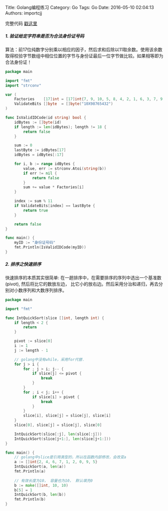 Title: Golang编程练习
Category: Go
Tags: Go
Date: 2016-05-10 02:04:13
Authors: importcjj

完整代码 [戳这里](https://github.com/importcjj/fooutils)

##### 1. 验证给定字符串是否为合法身份证号码

算法：前17位纯数字分别乘以相应的因子，然后求和后除以11取余数。使用该余数取得校验字节数组中相位位置的字节与身份证最后一位字节做比较。如果相等即为合法身份证！

```go
package main

import "fmt"
import "strconv"

var (
	Factories    [17]int = [17]int{7, 9, 10, 5, 8, 4, 2, 1, 6, 3, 7, 9, 10, 5, 8, 4, 2}
	ValidateBits []byte  = []byte("10X98765432")
)

func IsValidIDCode(id string) bool {
	idBytes := []byte(id)
	if length := len(idBytes); length != 18 {
		return false
	}

	sum := 0
	lastByte := idBytes[17]
	idBytes = idBytes[:17]

	for i, b := range idBytes {
		value, err := strconv.Atoi(string(b))
		if err != nil {
			return false
		}
		sum += value * Factories[i]
	}

	index := sum % 11
	if ValidateBits[index] == lastByte {
		return true
	}

	return false
}

func main() {
	myID := "身份证号码"
	fmt.Println(IsValidIDCode(myID))
}
```

##### 2. 排序之快速排序

快速排序的本质其实很简单: 在一趟排序中，在需要排序的序列中选出一个基准数(pivot), 然后将比它的数放左边， 比它小的放右边。然后采用分治和递归，再去分别对小数序列和大数序列排序。

```go
package main

import "fmt"

func IntQuickSort(slice []int, length int) {
	if length < 2 {
		return
	}

	pivot := slice[0]
	i := 1
	j := length - 1

	// golang中没有while，采用for代替.
	for j > i {
		for ; j > i; j-- {
			if slice[j] <= pivot {
				break
			}
		}
		for ; i < j; i++ {
			if slice[i] > pivot {
				break
			}
		}
		slice[i], slice[j] = slice[j], slice[i]
	}
	slice[0], slice[j] = slice[j], slice[0]

	IntQuickSort(slice[:j], len(slice[:j]))
	IntQuickSort(slice[j+1:], len(slice[j+1:]))
}

func main() {
	// golang中slice是引用类型的，所以在函数内部修改，会改变a
	a := []int{2, 4, 6, 7, 1, 2, 0, 9, 5}
	IntQuickSort(a, len(a))
	fmt.Println(a)
	
	// 有效长度为10， 容量也为10， 默认填充0
	b := make([]int, 10, 10)
	b[5] = 1
	IntQuickSort(b, len(b))
	fmt.Println(b)
}
```
